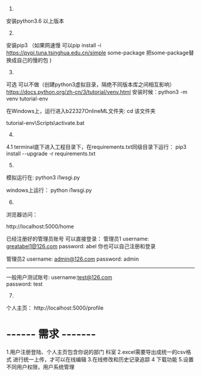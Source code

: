 1.
安装python3.6 以上版本

2. 
安装pip3 
（如果网速慢 可以pip install -i https://pypi.tuna.tsinghua.edu.cn/simple some-package  把some-package替换成自己的慢的包 )

3.
可选  可以不做（创建python3虚拟目录，隔绝不同版本库之间相互影响）
https://docs.python.org/zh-cn/3/tutorial/venv.html
安装时候：python3 -m venv tutorial-env

在Windows上，运行进入b22327OnlineML文件夹:
cd 该文件夹

tutorial-env\Scripts\activate.bat

4.
4.1
terminal底下进入工程目录下，在requirements.txt同级目录下运行：
pip3 install --upgrade -r requirements.txt

5.
模拟运行在:
python3 i1wsgi.py

windows上运行：
python i1wsgi.py

6.
浏览器访问：

http://localhost:5000/home

已经注册好的管理员账号 可以直接登录：
管理员1
username: greatabel1@126.com 
password: abel
你也可以自己注册和登录

管理员2
username: admin@126.com
password: admin

-------------------
一般用户测试账号:
username:test@126.com   
password: test

7.
个人主页： http://localhost:5000/profile


# ------ 需求 -------

1.用户注册登陆、个人主页包含你说的部门 科室
2.excel需要导出成统一的csv格式 进行统一上传，才可以在线编辑
3.在线修改和历史记录追踪
4 下载功能
5.设置不同用户权限，用户系统管理